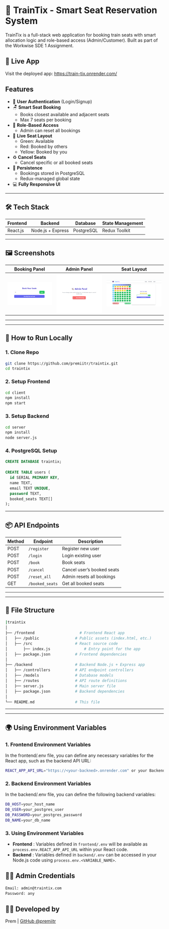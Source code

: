 
# 🚆 TrainTix - Smart Seat Reservation System

TrainTix is a full-stack web application for booking train seats with smart allocation logic and role-based access (Admin/Customer). Built as part of the Workwise SDE 1 Assignment.


## 🚀 Live App
Visit the deployed app: https://train-tix.onrender.com/

## Features

- 🔐 **User Authentication** (Login/Signup)
- 🪑 **Smart Seat Booking**
  - Books closest available and adjacent seats
  - Max 7 seats per booking
- 🎯 **Role-Based Access**
  - Admin can reset all bookings
- 💺 **Live Seat Layout**
  - Green: Available  
  - Red: Booked by others  
  - Yellow: Booked by you
- ♻️ **Cancel Seats**
  - Cancel specific or all booked seats
- 💾 **Persistence**
  - Bookings stored in PostgreSQL
  - Redux-managed global state
- 💻 **Fully Responsive UI**

---

## 🛠 Tech Stack

| Frontend   | Backend        | Database   | State Management |
|------------|----------------|------------|------------------|
| React.js   | Node.js + Express | PostgreSQL | Redux Toolkit  |

---

## 🖼 Screenshots

| Booking Panel | Admin Panel | Seat Layout |
|---------------|-------------|--------------|
| ![booking](./screenshots/booking.png) | ![admin](./screenshots/admin.png) | ![layout](./screenshots/layout.png) |

---

---

## 🧪 How to Run Locally

### 1. Clone Repo
```bash
git clone https://github.com/premiitr/traintix.git
cd traintix
```

### 2. Setup Frontend
```bash
cd client
npm install
npm start
```

### 3. Setup Backend
```bash
cd server
npm install
node server.js
```

### 4. PostgreSQL Setup
```sql
CREATE DATABASE traintix;

CREATE TABLE users (
  id SERIAL PRIMARY KEY,
  name TEXT,
  email TEXT UNIQUE,
  password TEXT,
  booked_seats TEXT[]
);
```

---

## 📦 API Endpoints

| Method | Endpoint         | Description               |
|--------|------------------|---------------------------|
| POST   | `/register`      | Register new user         |
| POST   | `/login`         | Login existing user       |
| POST   | `/book`          | Book seats                |
| POST   | `/cancel`        | Cancel user’s booked seats |
| POST   | `/reset_all`     | Admin resets all bookings |
| GET    | `/booked_seats`  | Get all booked seats      |

---


---
## 📁 File Structure
```bash
|traintix
│
├── /frontend                    # Frontend React app
│   ├── /public                # Public assets (index.html, etc.)
│   ├── /src                   # React source code
│       ├── index.js               # Entry point for the app
│   ├── package.json           # Frontend dependencies
│
├── /backend                   # Backend Node.js + Express app
│   ├── /controllers           # API endpoint controllers
│   ├── /models                # Database models
│   ├── /routes                # API route definitions
│   ├── server.js              # Main server file
│   ├── package.json           # Backend dependencies
│
└── README.md                  # This file
```
---

---
## 🌍 Using Environment Variables
### 1. Frontend Environment Variables
In the frontend/.env file, you can define any necessary variables for the React app, such as the backend API URL:
```bash
REACT_APP_API_URL="https://<your-backned>.onrender.com" or your Backend API
```
### 2. Backend Environment Variables
In the backend/.env file, you can define the following backend variables:
```bash
DB_HOST=your_host_name
DB_USER=your_postgres_user
DB_PASSWORD=your_postgres_password
DB_NAME=your_db_name
```
### 3. Using Environment Variables
* **Frontend** : Variables defined in ```frontend/.env``` will be available as ```process.env.REACT_APP_API_URL``` within your React code.
* **Backend** : Variables defined in ```backend/.env``` can be accessed in your Node.js code using ```process.env.<VARIABLE_NAME>```.

## 👨‍💻 Admin Credentials

```bash
Email: admin@traintix.com
Password: any
```
## 🧑‍💻 Developed by

Prem | [GitHub @premiitr](https://github.com/premiitr)
